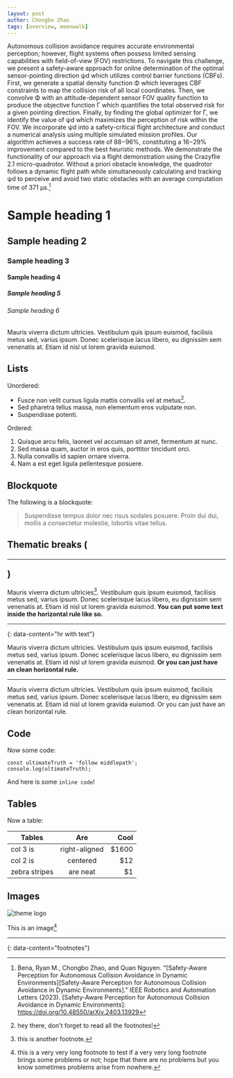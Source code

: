 ```yaml
---
layout: post
author: Chongbo Zhao
tags: [overview, moonwalk]
---
```


 Autonomous collision avoidance requires accurate environmental perception; however, flight systems often possess limited sensing capabilities with field-of-view (FOV) restrictions. To navigate this challenge, we present a safety-aware approach for online determination of the optimal sensor-pointing direction ψd which utilizes control barrier functions (CBFs). First, we generate a spatial density function Φ which leverages CBF constraints to map the collision risk of all local coordinates. Then, we convolve Φ with an attitude-dependent sensor FOV quality function to produce the objective function Γ which quantifies the total observed risk for a given pointing direction. Finally, by finding the global optimizer for Γ, we identify the value of ψd which maximizes the perception of risk within the FOV. We incorporate ψd into a safety-critical flight architecture and conduct a numerical analysis using multiple simulated mission profiles. Our algorithm achieves a success rate of 88−96%, constituting a 16−29% improvement compared to the best heuristic methods. We demonstrate the functionality of our approach via a flight demonstration using the Crazyflie 2.1 micro-quadrotor. Without a priori obstacle knowledge, the quadrotor follows a dynamic flight path while simultaneously calculating and tracking ψd to perceive and avoid two static obstacles with an average computation time of 371 μs.[^1]


# Sample heading 1
## Sample heading 2
### Sample heading 3
#### Sample heading 4
##### Sample heading 5
###### Sample heading 6

Mauris viverra dictum ultricies. Vestibulum quis ipsum euismod, facilisis metus sed, varius ipsum. Donec scelerisque lacus libero, eu dignissim sem venenatis at. Etiam id nisl ut lorem gravida euismod.

## Lists

Unordered:

- Fusce non velit cursus ligula mattis convallis vel at metus[^2].
- Sed pharetra tellus massa, non elementum eros vulputate non.
- Suspendisse potenti.

Ordered:

1. Quisque arcu felis, laoreet vel accumsan sit amet, fermentum at nunc.
2. Sed massa quam, auctor in eros quis, porttitor tincidunt orci.
3. Nulla convallis id sapien ornare viverra.
4. Nam a est eget ligula pellentesque posuere.

## Blockquote

The following is a blockquote:

> Suspendisse tempus dolor nec risus sodales posuere. Proin dui dui, mollis a consectetur molestie, lobortis vitae tellus.

## Thematic breaks (<hr>)

Mauris viverra dictum ultricies[^3]. Vestibulum quis ipsum euismod, facilisis metus sed, varius ipsum. Donec scelerisque lacus libero, eu dignissim sem venenatis at. Etiam id nisl ut lorem gravida euismod. **You can put some text inside the horizontal rule like so.**

---
{: data-content="hr with text"}

Mauris viverra dictum ultricies. Vestibulum quis ipsum euismod, facilisis metus sed, varius ipsum. Donec scelerisque lacus libero, eu dignissim sem venenatis at. Etiam id nisl ut lorem gravida euismod. **Or you can just have an clean horizontal rule.**

---

Mauris viverra dictum ultricies. Vestibulum quis ipsum euismod, facilisis metus sed, varius ipsum. Donec scelerisque lacus libero, eu dignissim sem venenatis at. Etiam id nisl ut lorem gravida euismod. Or you can just have an clean horizontal rule.

## Code

Now some code:

```
const ultimateTruth = 'follow middlepath';
console.log(ultimateTruth);
```

And here is some `inline code`!

## Tables

Now a table:

| Tables        | Are           | Cool  |
| ------------- |:-------------:| -----:|
| col 3 is      | right-aligned | $1600 |
| col 2 is      | centered      |   $12 |
| zebra stripes | are neat      |    $1 |

## Images

![theme logo](http://www.abhinavsaxena.com/images/abhinav.jpeg)

This is an image[^4]

---
{: data-content="footnotes"}

[^1]: Bena, Ryan M., Chongbo Zhao, and Quan Nguyen. "[Safety-Aware Perception for Autonomous Collision Avoidance in Dynamic Environments][Safety-Aware Perception for Autonomous Collision Avoidance in Dynamic Environments]." IEEE Robotics and Automation Letters (2023). 
[Safety-Aware Perception for Autonomous Collision Avoidance in Dynamic Environments]: https://doi.org/10.48550/arXiv.2403.13929
[^2]: hey there, don't forget to read all the footnotes!
[^3]: this is another footnote.
[^4]: this is a very very long footnote to test if a very very long footnote brings some problems or not; hope that there are no problems but you know sometimes problems arise from nowhere.

